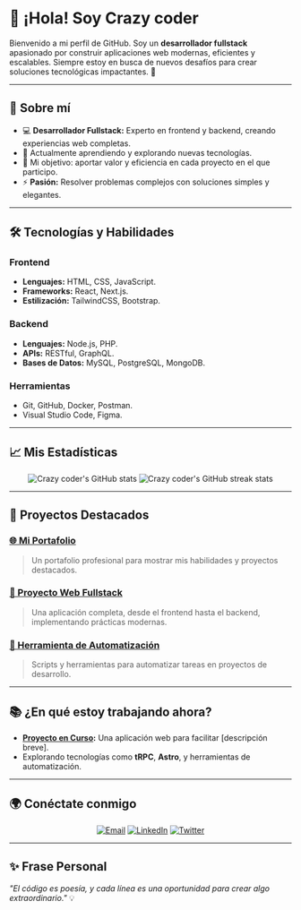 # 👋 ¡Hola! Soy Crazy coder

Bienvenido a mi perfil de GitHub. Soy un **desarrollador fullstack** apasionado por construir aplicaciones web modernas, eficientes y escalables. Siempre estoy en busca de nuevos desafíos para crear soluciones tecnológicas impactantes. 🚀

---

## 🌟 Sobre mí

- 💻 **Desarrollador Fullstack:** Experto en frontend y backend, creando experiencias web completas.
- 🌱 Actualmente aprendiendo y explorando nuevas tecnologías.
- 🎯 Mi objetivo: aportar valor y eficiencia en cada proyecto en el que participo.
- ⚡ **Pasión:** Resolver problemas complejos con soluciones simples y elegantes.

---

## 🛠️ Tecnologías y Habilidades

### **Frontend**
- **Lenguajes:** HTML, CSS, JavaScript.
- **Frameworks:** React, Next.js.
- **Estilización:** TailwindCSS, Bootstrap.

### **Backend**
- **Lenguajes:** Node.js, PHP.
- **APIs:** RESTful, GraphQL.
- **Bases de Datos:** MySQL, PostgreSQL, MongoDB.

### **Herramientas**
- Git, GitHub, Docker, Postman.
- Visual Studio Code, Figma.

---

## 📈 Mis Estadísticas

<p align="center">
  <img src="https://github-readme-stats.vercel.app/api?username=Crazy-coder&show_icons=true&theme=radical" alt="Crazy coder's GitHub stats" />
  <img src="https://github-readme-streak-stats.herokuapp.com/?user=Crazy-coder&theme=radical" alt="Crazy coder's GitHub streak stats" />
</p>

---

## 🚀 Proyectos Destacados

### [🌐 Mi Portafolio](https://tuportafolio.com)
> Un portafolio profesional para mostrar mis habilidades y proyectos destacados.

### [📱 Proyecto Web Fullstack](https://github.com/Crazy-coder/proyecto-fullstack)
> Una aplicación completa, desde el frontend hasta el backend, implementando prácticas modernas.

### [🔧 Herramienta de Automatización](https://github.com/Crazy-coder/herramienta-devops)
> Scripts y herramientas para automatizar tareas en proyectos de desarrollo.

---

## 📚 ¿En qué estoy trabajando ahora?

- **[Proyecto en Curso](https://github.com/Crazy-coder/proyecto-en-curso):** Una aplicación web para facilitar [descripción breve].
- Explorando tecnologías como **tRPC**, **Astro**, y herramientas de automatización.

---

## 🌍 Conéctate conmigo

<p align="center">
  <a href="mailto:crazycoder@example.com"><img src="https://img.shields.io/badge/Email-crazycoder@example.com-D14836?style=flat-square&logo=gmail&logoColor=white" alt="Email"></a>
  <a href="https://linkedin.com/in/crazycoder"><img src="https://img.shields.io/badge/LinkedIn-Crazy%20Coder-blue?style=flat-square&logo=linkedin&logoColor=white" alt="LinkedIn"></a>
  <a href="https://twitter.com/CrazyCoder"><img src="https://img.shields.io/badge/Twitter-@CrazyCoder-1DA1F2?style=flat-square&logo=twitter&logoColor=white" alt="Twitter"></a>
</p>

---

## ✨ Frase Personal
*"El código es poesía, y cada línea es una oportunidad para crear algo extraordinario."* 💡
